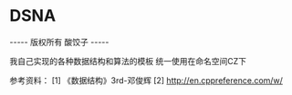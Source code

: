 # DSNA

----- 版权所有 酸饺子 -----

我自己实现的各种数据结构和算法的模板
统一使用在命名空间CZ下

参考资料：
[1] 《数据结构》3rd-邓俊辉
[2] http://en.cppreference.com/w/
